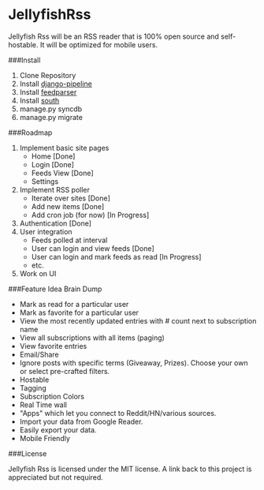 JellyfishRss
============

Jellyfish Rss will be an RSS reader that is 100% open source and self-hostable. It will be optimized for mobile users.

###Install

1. Clone Repository
2. Install [django-pipeline](https://github.com/cyberdelia/django-pipeline)
3. Install [feedparser](https://pypi.python.org/pypi/feedparser)
4. Install [south](http://south.readthedocs.org/en/latest/installation.html)
5. manage.py syncdb
6. manage.py migrate

###Roadmap
1. Implement basic site pages
	- Home [Done]
	- Login [Done]
	- Feeds View [Done]
	- Settings
2. Implement RSS poller
	- Iterate over sites [Done]
	- Add new items [Done]
	- Add cron job (for now) [In Progress]
3. Authentication [Done]
4. User integration
	- Feeds polled at interval
	- User can login and view feeds [Done]
	- User can login and mark feeds as read [In Progress]
	- etc.
5. Work on UI

###Feature Idea Brain Dump

+ Mark as read for a particular user
+ Mark as favorite for a particular user
+ View the most recently updated entries with # count next to subscription name
+ View all subscriptions with all items (paging)
+ View favorite entries
+ Email/Share
+ Ignore posts with specific terms (Giveaway, Prizes). Choose your own or select pre-crafted filters.
+ Hostable 
+ Tagging
+ Subscription Colors
+ Real Time wall
+ "Apps" which let you connect to Reddit/HN/various sources. 
+ Import your data from Google Reader.
+ Easily export your data.
+ Mobile Friendly 

###License

Jellyfish Rss is licensed under the MIT license. A link back to this project is appreciated but not required.